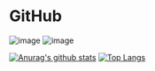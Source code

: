 # GitHub

![image](https://img.shields.io/badge/Bug-100%25-green)
![image](https://img.shields.io/badge/quality-Z-green)

[![Anurag's github stats](https://github-readme-stats.vercel.app/api?username=AndPuqing)](https://github.com/anuraghazra/github-readme-stats)
[![Top Langs](https://github-readme-stats.vercel.app/api/top-langs/?username=AndPuqing&layout=compact)](https://github.com/devSouvik/github-readme-stats)
